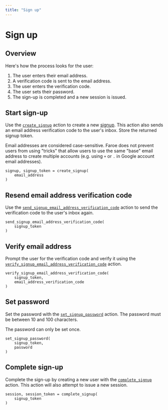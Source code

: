 ```yaml
---
title: "Sign up"
---
```


# Sign up

## Overview

Here's how the process looks for the user:

1. The user enters their email address.
2. A verification code is sent to the email address.
3. The user enters the verification code.
4. The user sets their password.
5. The sign-up is completed and a new session is issued.

## Start sign-up

Use the [`create_signup`](/references/faroe-server-actions/actions/create_signup) action to create a new [signup](/concepts/signups). This action also sends an email address verification code to the user's inbox. Store the returned signup token.

Email addresses are considered case-sensitive. Faroe does not prevent users from using "tricks" that allow users to use the same "base" email address to create multiple accounts (e.g. using `+` or `.` in Google account email addresses).

```
signup, signup_token = create_signup(
    email_address
)
```

## Resend email address verification code

Use the [`send_signup_email_address_verification_code`](/references/faroe-server-actions/actions/send_signup_email_address_verification_code) action to send the verification code to the user's inbox again.

```
send_signup_email_address_verification_code(
    signup_token
)
```

## Verify email address

Prompt the user for the verification code and verify it using the [`verify_signup_email_address_verification_code`](/references/faroe-server-actions/actions/verify_signup_email_address_verification_code) action.

```
verify_signup_email_address_verification_code(
    signup_token,
    email_address_verification_code
)
```

## Set password

Set the password with the [`set_signup_password`](/references/faroe-server-actions/actions/set_signup_password) action. The password must be between 10 and 100 characters.

The password can only be set once.

```
set_signup_password(
    signup_token,
    password
)
```

## Complete sign-up

Complete the sign-up by creating a new user with the [`complete_signup`](/references/faroe-server-actions/actions/complete_signup) action. This action will also attempt to issue a new session.

```
session, session_token = complete_signup(
    signup_token
)
```
